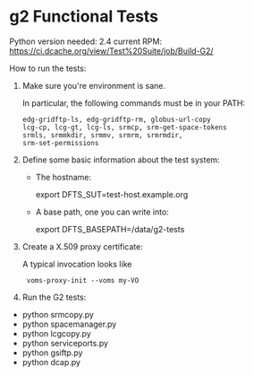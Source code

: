 g2 Functional Tests
=============================

Python version needed: 2.4
current RPM: https://ci.dcache.org/view/Test%20Suite/job/Build-G2/

How to run the tests:

1. Make sure you're environment is sane.

    In particular, the following commands must be in your PATH:

       edg-gridftp-ls, edg-gridftp-rm, globus-url-copy
       lcg-cp, lcg-gt, lcg-ls, srmcp, srm-get-space-tokens
       srmls, srmmkdir, srmmv, srmrm, srmrmdir,
       srm-set-permissions


2. Define some basic information about the test system:

    *  The hostname:

        export DFTS_SUT=test-host.example.org

    *  A base path, one you can write into:

        export DFTS_BASEPATH=/data/g2-tests

3. Create a X.509 proxy certificate:
    
    A typical invocation looks like

        voms-proxy-init --voms my-VO

4. Run the G2 tests:
 * python srmcopy.py
 * python spacemanager.py
 * python lcgcopy.py
 * python serviceports.py
 * python gsiftp.py
 * python dcap.py




